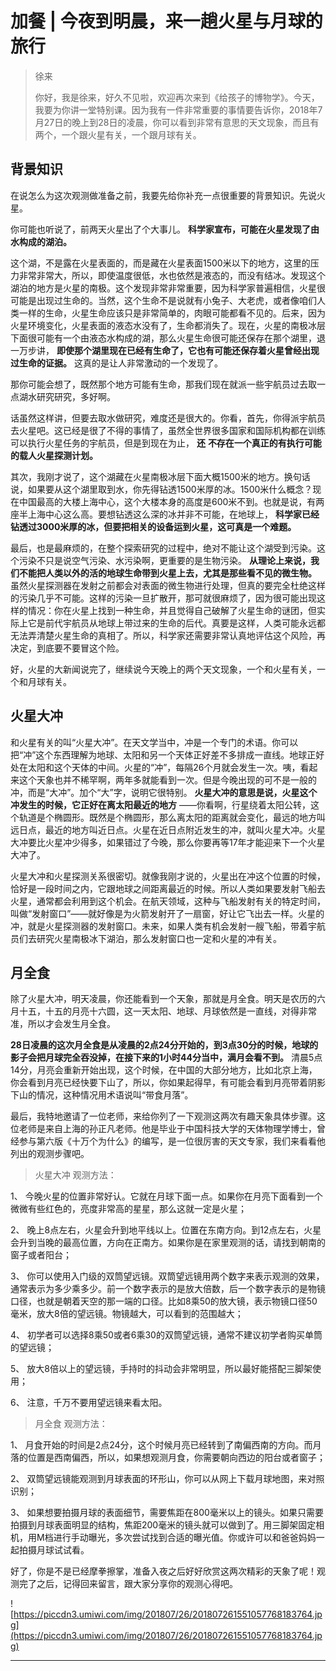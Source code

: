 # 加餐 | 今夜到明晨，来一趟火星与月球的旅行

> 徐来
> 
> 你好，我是徐来，好久不见啦，欢迎再次来到《给孩子的博物学》。今天，我要为你讲一堂特别课。因为我有一件非常重要的事情要告诉你，2018年7月27日的晚上到28日的凌晨，你可以看到非常有意思的天文现象，而且有两个，一个跟火星有关，一个跟月球有关。

## 背景知识

在说怎么为这次观测做准备之前，我要先给你补充一点很重要的背景知识。先说火星。

你可能也听说了，前两天火星出了个大事儿。 **科学家宣布，可能在火星发现了由水构成的湖泊。**

这个湖，不是露在火星表面的，而是藏在火星表面1500米以下的地方，这里的压力非常非常大，所以，即使温度很低，水也依然是液态的，而没有结冰。发现这个湖泊的地方是火星的南极。这个发现非常非常重要，因为科学家普遍相信，火星很可能是出现过生命的。当然，这个生命不是说就有小兔子、大老虎，或者像咱们人类一样的生命，火星生命应该只是非常简单的，肉眼可能都看不见的。后来，因为火星环境变化，火星表面的液态水没有了，生命都消失了。现在，火星的南极冰层下面很可能有一个由液态水构成的湖，那么火星生命很可能还保存在那个湖里，退一万步讲， **即使那个湖里现在已经有生命了，它也有可能还保存着火星曾经出现过生命的证据。** 这真的是让人非常激动的一个发现了。

那你可能会想了，既然那个地方可能有生命，那我们现在就派一些宇航员过去取一点湖水研究研究，多好啊。

话虽然这样讲，但要去取水做研究，难度还是很大的。你看，首先，你得派宇航员去火星吧。这已经是很了不得的事情了，虽然全世界很多国家和国际机构都在训练可以执行火星任务的宇航员，但是到现在为止， **还**  **不存在一个真正的有执行可能的载人火星探测计划。**

其次，我刚才说了，这个湖藏在火星南极冰层下面大概1500米的地方。换句话说，如果要从这个湖里取到水，你先得钻透1500米厚的冰。1500米什么概念？现在中国最高的大楼上海中心，这个大楼本身的高度是600米不到。也就是说，有两座半上海中心这么高。要想钻透这么深的冰并非不可能，在地球上， **科学家已经钻透过3000米厚的冰，但要把相关的设备运到火星，这可真是一个难题。**

最后，也是最麻烦的，在整个探索研究的过程中，绝对不能让这个湖受到污染。这个污染不只是说空气污染、水污染啊，更重要的是生物污染。 **从理论上来说，我们不能把人类以外的活的地球生命带到火星上去，尤其是那些看不见的微生物。** 虽然火星探测器在发射之前都会对表面的微生物进行处理，但真的要完全杜绝这样的污染几乎不可能。这样的污染一旦扩散开，那可就很麻烦了，因为很可能出现这样的情况：你在火星上找到一种生命，并且觉得自己破解了火星生命的谜团，但实际上它是前代宇航员从地球上带过来的生命的后代。真要是这样，人类可能永远都无法弄清楚火星生命的真相了。所以，科学家还需要非常认真地评估这个风险，再决定，到底要不要冒这个险。

好，火星的大新闻说完了，继续说今天晚上的两个天文现象，一个和火星有关，一个和月球有关。

## 火星大冲

和火星有关的叫“火星大冲”。在天文学当中，冲是一个专门的术语。你可以把“冲”这个东西理解为地球、太阳和另一个天体正好差不多排成一直线。地球正好处在太阳和这个天体的中间。火星的“冲”，每隔26个月就会发生一次。咦，看起来这个天象也并不稀罕啊，两年多就能看到一次。但是今晚出现的可不是一般的冲，而是“大冲”。加个“大”字，说明它很特别。 **火星大冲的意思是说，火星这个冲发生的时候，它正好在离太阳最近的地方** ——你看啊，行星绕着太阳公转，这个轨道是个椭圆形。既然是个椭圆形，那么离太阳的距离就会变化，最远的地方叫远日点，最近的地方叫近日点。火星在近日点附近发生的冲，就叫火星大冲。火星大冲要比火星冲少得多，如果错过了今晚，那么你要再等17年才能迎来下一个火星大冲了。

火星大冲和火星探测关系很密切。就像我刚才说的，火星出在冲这个位置的时候，恰好是一段时间之内，它跟地球之间距离最近的时候。所以人类如果要发射飞船去火星，通常都会利用到这个机会。在航天领域，这种与飞船发射有关的特定时间，叫做“发射窗口”——就好像是为火箭发射开了一扇窗，好让它飞出去一样。火星的冲，就是火星探测器的发射窗口。未来，如果人类有机会发射一艘飞船，带着宇航员们去研究火星南极冰下湖泊，那么发射窗口也一定和火星的冲有关。

## 月全食

除了火星大冲，明天凌晨，你还能看到一个天象，那就是月全食。明天是农历的六月十五，十五的月亮十六圆，这一天太阳、地球、月球依然是一直线，对得非常准，所以才会发生月全食。

 **28日凌晨的这次月全食是从凌晨的2点24分开始的，到3点30分的时候，地球的影子会把月球完全吞没掉，在接下来的1小时44分当中，满月会看不到。** 清晨5点14分，月亮会重新开始出现，这个时候，在中国的大部分地方，比如北京上海，你会看到月亮已经快要下山了，所以，你如果起得早，有可能会看到月亮带着阴影下山的情况，这种情况用术语说叫“带食月落”。

最后，我特地邀请了一位老师，来给你列了一下观测这两次有趣天象具体步骤。这位老师是来自上海的孙正凡老师。他是毕业于中国科技大学的天体物理学博士，曾经参与第六版《十万个为什么》的编写，是一位很厉害的天文专家，我们来看看他列出的观测步骤吧。

> 火星大冲 观测方法：

1、 今晚火星的位置非常好认。它就在月球下面一点。如果你在月亮下面看到一个微微有些红色的，亮度非常高的星星，那么这就一定是火星；

2、 晚上8点左右，火星会升到地平线以上。位置在东南方向。到12点左右，火星会升到当晚的最高位置，方向在正南方。如果你是在家里观测的话，请找到朝南的窗子或者阳台；

3、 你可以使用入门级的双筒望远镜。双筒望远镜用两个数字来表示观测的效果，通常表示为多少乘多少。前一个数字表示的是放大倍数，后一个数字表示的是物镜口径，也就是朝着天空的那一端的口径。比如8乘50的放大镜，表示物镜口径50毫米，放大8倍的望远镜。物镜越大，可以看到的范围越大；

4、 初学者可以选择8乘50或者6乘30的双筒望远镜，通常不建议初学者购买单筒的望远镜；

5、 放大8倍以上的望远镜，手持时的抖动会非常明显，所以最好能搭配三脚架使用；

6、 注意，千万不要用望远镜来看太阳。

> 月全食 观测方法：

1、 月食开始的时间是2点24分，这个时候月亮已经转到了南偏西南的方向。而月落的位置是西南偏西，所以，如果想观测月食，你需要朝向西边的阳台或者窗子；

2、 双筒望远镜能观测到月球表面的环形山，你可以从网上下载月球地图，来对照识别；

3、 如果想要拍摄月球的表面细节，需要焦距在800毫米以上的镜头。如果只需要拍摄到月球表面明显的结构，焦距200毫米的镜头就可以做到了。用三脚架固定相机，用M档进行手动曝光，多次尝试找到合适的曝光值。你或许可以和爸爸妈妈一起拍摄月球试试看。

好了，你是不是已经摩拳擦掌，准备入夜之后好好欣赏这两次精彩的天象了呢！观测完了之后，记得回来留言，跟大家分享你的观测心得吧。

![https://piccdn3.umiwi.com/img/201807/26/201807261551057768183764.jpg](https://piccdn3.umiwi.com/img/201807/26/201807261551057768183764.jpg)

---
